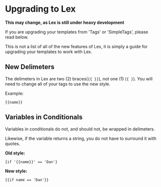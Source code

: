 Upgrading to Lex
================

**This may change, as Lex is still under heavy development**

If you are upgrading your templates from 'Tags' or 'SimpleTags', please read below.

This is not a list of all of the new features of Lex, it is simply a guide for upgrading your templates to work with Lex.

New Delimeters
--------------

The delimeters in Lex are two (2) braces(`{{ }}`), not one (1) (`{ }`).  You will need to change all of your tags to use the new style.

Example:

    {{name}}

Variables in Conditionals
-------------------------

Variables in conditionals do not, and should not, be wrapped in delimeters.

Likewise, if the variable returns a string, you do not have to surround it with quotes.

**Old style:**

    {if '{{name}}' == 'Dan'}

**New style:**

    {{if name == 'Dan'}}

